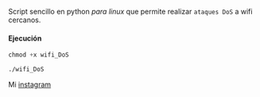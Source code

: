 Script sencillo en python *para linux* que permite realizar `ataques DoS` a wifi cercanos.

#### Ejecución

```css
chmod +x wifi_DoS
```

```css
./wifi_DoS
```




Mi [instagram](https://instagram.com/macim0_)
